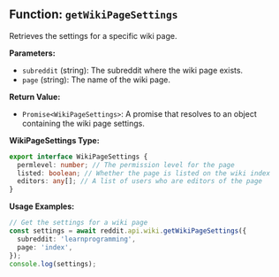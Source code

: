 ## Function: `getWikiPageSettings`

Retrieves the settings for a specific wiki page.

**Parameters:**

- `subreddit` (string): The subreddit where the wiki page exists.
- `page` (string): The name of the wiki page.

**Return Value:**

- `Promise<WikiPageSettings>`: A promise that resolves to an object containing the wiki page settings.

**WikiPageSettings Type:**

```typescript
export interface WikiPageSettings {
  permlevel: number; // The permission level for the page
  listed: boolean; // Whether the page is listed on the wiki index
  editors: any[]; // A list of users who are editors of the page
}
```

**Usage Examples:**

```typescript
// Get the settings for a wiki page
const settings = await reddit.api.wiki.getWikiPageSettings({
  subreddit: 'learnprogramming',
  page: 'index',
});
console.log(settings);
```
